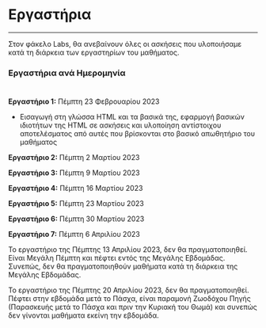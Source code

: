 # Εργαστήρια
---

Στον φάκελο Labs, θα ανεβαίνουν όλες οι ασκήσεις που υλοποιήσαμε κατά τη διάρκεια των εργαστηρίων του μαθήματος.

### Εργαστήρια ανά Ημερομηνία
#

**Εργαστήριο 1:** Πέμπτη 23 Φεβρουαρίου 2023

* Εισαγωγή στη γλώσσα HTML και τα βασικά της, εφαρμογή βασικών ιδιοτήτων της HTML σε ασκήσεις και υλοποίηση αντίστοιχου αποτελέσματος από αυτές που βρίσκονται στο βασικό απωθητήριο του μαθήματος

**Εργαστήριο 2:** Πέμπτη 2 Μαρτίου 2023

**Εργαστήριο 3:** Πέμπτη 9 Μαρτίου 2023

**Εργαστήριο 4:** Πέμπτη 16 Μαρτίου 2023

**Εργαστήριο 5:** Πέμπτη 23 Μαρτίου 2023

**Εργαστήριο 6:** Πέμπτη 30 Μαρτίου 2023

**Εργαστήριο 7:** Πέμπτη 6 Απριλίου 2023

Το εργαστήριο της Πέμπτης 13 Απριλίου 2023, δεν θα πραγματοποιηθεί. Είναι Μεγάλη Πέμπτη και πέφτει εντός της Μεγάλης Εβδομάδας.
Συνεπώς, δεν θα πραγματοποιηθούν μαθήματα κατά τη διάρκεια της Μεγάλης Εβδομάδας.
    
Το εργαστήριο της Πέμπτης 20 Απριλίου 2023, δεν θα πραγματοποιηθεί. Πέφτει στην εβδομάδα μετά το Πάσχα, είναι παραμονή Ζωοδόχου Πηγής
(Παρασκευής μετά το Πάσχα και πριν την Κυριακή του Θωμά) και συνεπώς δεν γίνονται μαθήματα εκείνη την εβδομάδα.
